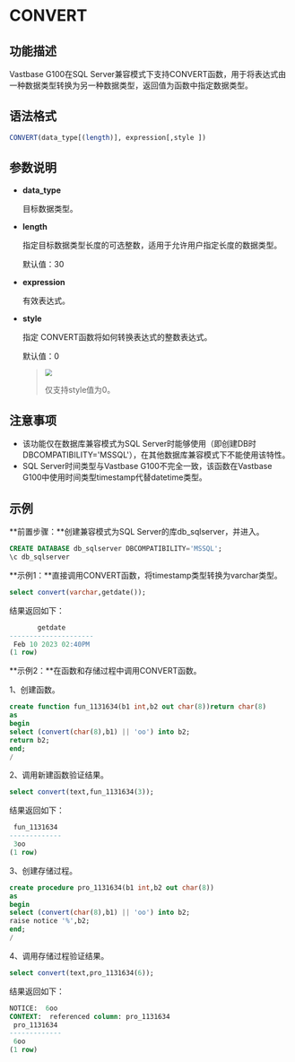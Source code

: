 # CONVERT

## 功能描述

Vastbase G100在SQL Server兼容模式下支持CONVERT函数，用于将表达式由一种数据类型转换为另一种数据类型，返回值为函数中指定数据类型。

## 语法格式

```sql
CONVERT(data_type[(length)], expression[,style ])
```

## 参数说明

- **data_type**

  目标数据类型。

- **length**

  指定目标数据类型长度的可选整数，适用于允许用户指定长度的数据类型。

  默认值：30

- **expression**

  有效表达式。

- **style**

  指定 CONVERT函数将如何转换表达式的整数表达式。

  默认值：0

  > <div align="left"><img src="image/img1.png" style="zoom:75%")</div> 
  >
  > 仅支持style值为0。

## 注意事项

- 该功能仅在数据库兼容模式为SQL Server时能够使用（即创建DB时DBCOMPATIBILITY='MSSQL'），在其他数据库兼容模式下不能使用该特性。
- SQL Server时间类型与Vastbase G100不完全一致，该函数在Vastbase G100中使用时间类型timestamp代替datetime类型。

## 示例

**前置步骤：**创建兼容模式为SQL Server的库db_sqlserver，并进入。

```sql
CREATE DATABASE db_sqlserver DBCOMPATIBILITY='MSSQL';
\c db_sqlserver
```

**示例1：**直接调用CONVERT函数，将timestamp类型转换为varchar类型。

```sql
select convert(varchar,getdate());
```

结果返回如下：

```sql
       getdate
---------------------
 Feb 10 2023 02:40PM
(1 row)
```

**示例2：**在函数和存储过程中调用CONVERT函数。

1、创建函数。

```sql
create function fun_1131634(b1 int,b2 out char(8))return char(8)
as
begin
select (convert(char(8),b1) || 'oo') into b2;
return b2;
end;
/
```

2、调用新建函数验证结果。

```sql
select convert(text,fun_1131634(3));
```

结果返回如下：

```sql
 fun_1131634
-------------
 3oo
(1 row)
```

3、创建存储过程。

```sql
create procedure pro_1131634(b1 int,b2 out char(8))
as
begin
select (convert(char(8),b1) || 'oo') into b2;
raise notice '%',b2;
end;
/
```

4、调用存储过程验证结果。

```sql
select convert(text,pro_1131634(6));
```

结果返回如下：

```sql
NOTICE:  6oo
CONTEXT:  referenced column: pro_1131634
 pro_1131634
-------------
 6oo
(1 row)
```

